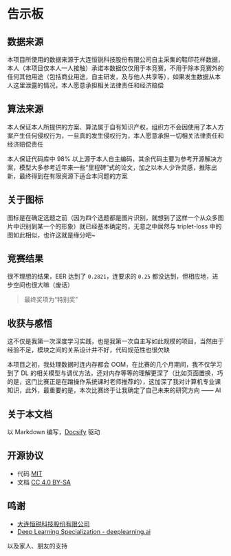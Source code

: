# 告示板

## 数据来源

本项目所使用的数据来源于大连恒锐科技股份有限公司自主采集的鞋印花样数据，本人（本项目仅本人一人接触）承诺本数据仅仅用于本竞赛，不用于除本竞赛外的任何其他用途（包括商业用途，自主研发，及与他人共享等），如果发生数据从本人这里泄露的情况，本人愿意承担相关法律责任和经济赔偿

## 算法来源

本人保证本人所提供的方案、算法属于自有知识产权，组织方不会因使用了本人方案产生任何侵权行为，一旦真的发生侵权行为，本人愿意承担一切相关法律责任和经济赔偿责任

本人保证代码库中 98% 以上源于本人自主编码，其余代码主要为参考开源解决方案，模型大多参考近年来一些“里程碑”式的论文，加之以本人少许灵感，推陈出新，最终得到在有限资源下适合本问题的方案

## 关于图标

图标是在确定选题之前（因为四个选题都是图片识别，就想到了这样一个从众多图片中识别到某一个的形象）就已经基本确定的，无意之中居然与 triplet-loss 中的图如此相似，也许这就是缘分吧~

## 竞赛结果

很不理想的结果，EER 达到了 `0.2821`，连要求的 `0.25` 都没达到，但相应地，进步空间也很大嘛（废话）

> 最终奖项为“特别奖”

## 收获与感悟

这不仅是我第一次深度学习实践，也是我第一次自主写如此规模的项目，当然由于经验不足，模块之间的关系设计并不好，代码规范性也很欠缺

本项目之初，我处理数据时连内存都会 OOM，在比赛的几个月期间，我不仅学习到了 DL 的相关模型与调优方法，还对内存等等的理解更深了（比如页面置换，巧的是，这门比赛正是在蹭操作系统课时老师推荐的），这加深了我对计算机专业课知识，此外，最重要的是，本次比赛终于让我确定了自己未来的研究方向 —— AI

## 关于本文档

以 Markdown 编写，[Docsify](https://docsify.js.org/) 驱动

## 开源协议

-  代码 [MIT](https://github.com/zsync/shoeprint-recognition/blob/master/LICENSE)
-  文档 [CC 4.0 BY-SA](https://creativecommons.org/licenses/by-sa/4.0/)

## 鸣谢

-  [大连恒锐科技股份有限公司](http://www.everspry.com/)
-  [Deep Learning Specialization - deeplearning.ai](https://www.deeplearning.ai/deep-learning-specialization/)

以及家人、朋友的支持
